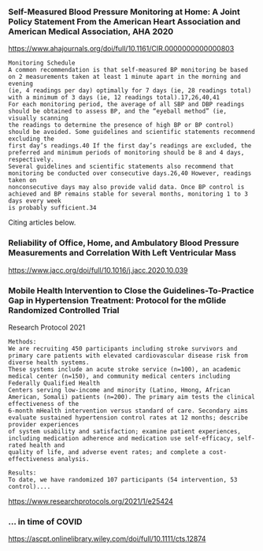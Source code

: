 
### Self-Measured Blood Pressure Monitoring at Home: A Joint Policy Statement From the American Heart Association and American Medical Association, AHA 2020
https://www.ahajournals.org/doi/full/10.1161/CIR.0000000000000803

```
Monitoring Schedule
A common recommendation is that self-measured BP monitoring be based on 2 measurements taken at least 1 minute apart in the morning and evening
(ie, 4 readings per day) optimally for 7 days (ie, 28 readings total) with a minimum of 3 days (ie, 12 readings total).17,26,40,41 
For each monitoring period, the average of all SBP and DBP readings should be obtained to assess BP, and the “eyeball method” (ie, visually scanning 
the readings to determine the presence of high BP or BP control) should be avoided. Some guidelines and scientific statements recommend excluding the
first day’s readings.40 If the first day’s readings are excluded, the preferred and minimum periods of monitoring should be 8 and 4 days, respectively.
Several guidelines and scientific statements also recommend that monitoring be conducted over consecutive days.26,40 However, readings taken on 
nonconsecutive days may also provide valid data. Once BP control is achieved and BP remains stable for several months, monitoring 1 to 3 days every week
is probably sufficient.34
```


Citing articles below.

### Reliability of Office, Home, and Ambulatory Blood Pressure Measurements and Correlation With Left Ventricular Mass

https://www.jacc.org/doi/full/10.1016/j.jacc.2020.10.039



### Mobile Health Intervention to Close the Guidelines-To-Practice Gap in Hypertension Treatment: Protocol for the mGlide Randomized Controlled Trial

Research Protocol 2021
```
Methods:
We are recruiting 450 participants including stroke survivors and primary care patients with elevated cardiovascular disease risk from diverse health systems. 
These systems include an acute stroke service (n=100), an academic medical center (n=150), and community medical centers including Federally Qualified Health
Centers serving low-income and minority (Latino, Hmong, African American, Somali) patients (n=200). The primary aim tests the clinical effectiveness of the
6-month mHealth intervention versus standard of care. Secondary aims evaluate sustained hypertension control rates at 12 months; describe provider experiences
of system usability and satisfaction; examine patient experiences, including medication adherence and medication use self-efficacy, self-rated health and 
quality of life, and adverse event rates; and complete a cost-effectiveness analysis.

Results:
To date, we have randomized 107 participants (54 intervention, 53 control)....
```
https://www.researchprotocols.org/2021/1/e25424


### ... in time of COVID

https://ascpt.onlinelibrary.wiley.com/doi/full/10.1111/cts.12874
